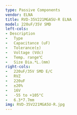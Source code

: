 ```yaml
---
type: Passive Components
vendor: ELNA
title: RVD-35V221MGA5U-R ELNA
model: 220uF/35V SMD
left-cols:
- Description
- 　Type
- 　Capacitance (uF)
- 　Tolerance(±)
- 　Voltage (Vdc)
- 　Temp. range℃
- 　Size Dia.*L.(mm)
right-cols:
- 　220uF/35V SMD E/C
- 　RVZ
- 　220uF
- 　±20%
- 　16V
- 　-55 to +105°C
- 　6.3*7.7mm
img: RVD-35V221MGA5U-R.jpg
---
```


